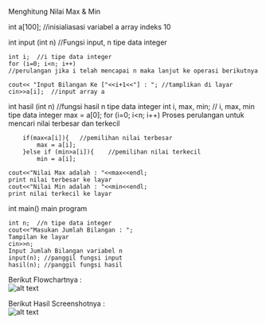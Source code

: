 Menghitung Nilai Max & Min

int a[100]; //inisialiasasi variabel a array indeks 10

int input (int n)   //Fungsi input, n tipe data integer

    int i;  //i tipe data integer
    for (i=0; i<n; i++)
    //perulangan jika i telah mencapai n maka lanjut ke operasi berikutnya

    cout<< "Input Bilangan Ke ["<<i+1<<"] : "; //tamplikan di layar
    cin>>a[i];  //input array a

int hasil (int n) //fungsi hasil n tipe data integer
    int i, max, min; // i, max, min tipe data integer
    max = a[0];
    for (i=0; i<n; i++)
    Proses perulangan untuk mencari nilai terbesar dan terkecil

        if(max<a[i]){   //pemilihan nilai terbesar
            max = a[i];
        }else if (min>a[i]){    //pemilihan nilai terkecil
            min = a[i];

    cout<<"Nilai Max adalah : "<<max<<endl;
    print nilai terbesar ke layar
    cout<<"Nilai Min adalah : "<<min<<endl;
    print nilai terkecil ke layar

int main()
main program

    int n;  //n tipe data integer
    cout<<"Masukan Jumlah Bilangan : ";
    Tampilan ke layar
    cin>>n;
    Input Jumlah Bilangan variabel n
    input(n); //panggil fungsi input
    hasil(n); //panggil fungsi hasil

Berikut Flowchartnya : <br/>
![alt text](https://raw.githubusercontent.com/arkyana/Praktikum9/master/soal6.3a/flow.png)

Berikut Hasil Screenshotnya : <br/>
![alt text](https://raw.githubusercontent.com/arkyana/Praktikum9/master/soal6.3a/ss.png)
